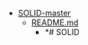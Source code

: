 - <a href = "E:\Node_projects\Node_Way\ArchivTSH_2\ArhivTimur_2\SOLID-master\cat.SOLID-master\dir.SOLID-master.md">SOLID-master</a>
    - <a href = "E:\Node_projects\Node_Way\ArchivTSH_2\ArhivTimur_2\SOLID-master\README.md">README.md</a>
        - *# SOLID
